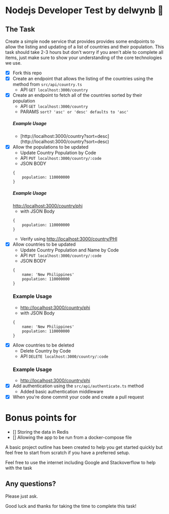 # Nodejs Developer Test by delwynb 🚀

## The Task

Create a simple node service that provides provides some endpoints to allow the listing and updating of a
list of countries and their population. This task should take 2-3 hours but don't worry if you aren't able to 
complete all items, just make sure to show your understanding of the core technologies we use.

- [x] Fork this repo
- [x] Create an endpoint that allows the listing of the countries using the method from `src/api/country.ts`
    - API `GET localhost:3000/country`
- [x] Create an endpoint to fetch all of the countries sorted by their population
    - API `GET localhost:3000/country`
    - PARAMS `sort? 'asc' or 'desc' defaults to 'asc'`
    ##### Example Usage
    - [http://localhost:3000/country?sort=desc] (http://localhost:3000/country?sort=desc)
- [x] Allow the populations to be updated
    - Update Country Population by Code
    - API `PUT localhost:3000/country/:code`
    - JSON BODY 
    ```
    {
        population: 110000000
    }
    ```
    ##### Example Usage
    [http://localhost:3000/country/phi](http://localhost:3000/country/phi)
    - with JSON Body
    ```
    {
        population: 110000000
    }
    ```
    - Verify using [http://localhost:3000/country/PHI](http://localhost:3000/country/PHI)
- [x] Allow countries to be updated
    - Update Country Population and Name by Code
    - API `PUT localhost:3000/country/:code`
    - JSON BODY 
    ```
    {
        name: 'New Philippines'
        population: 110000000
    }
    ```
    ### Example Usage
    - [http://localhost:3000/country/phi](http://localhost:3000/country/phi)
    - with JSON Body 
    ```
    {
        name: 'New Philippines'
        population: 110000000
    }
    ```
- [x] Allow countries to be deleted 
    - Delete Country by Code
    - API `DELETE localhost:3000/country/:code`
     ### Example Usage
    - [http://localhost:3000/country/phi](http://localhost:3000/country/phi)
- [x] Add authentication using the `src/api/authenticate.ts` method
    - Added basic authentication middleware
- [x] When you're done commit your code and create a pull request

# Bonus points for

- [] Storing the data in Redis
- [] Allowing the app to be run from a docker-compose file

A basic project outline has been created to help you get started quickly but feel free to start from scratch if you have a preferred setup.

Feel free to use the internet including Google and Stackoverflow to help with the task

## Any questions?

Please just ask.

Good luck and thanks for taking the time to complete this task!
